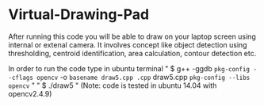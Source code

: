 # Virtual-Drawing-Pad
After running this code you will be able to draw on your laptop screen using internal or extenal camera.
It involves concept like object detection using thresholding, centroid identification, area calculation, contour detection etc.

In order to run the code type in ubuntu terminal
" $ g++ -ggdb `pkg-config --cflags opencv` -o `basename draw5.cpp .cpp` draw5.cpp `pkg-config --libs opencv` "
" $ ./draw5 "
(Note: code is tested in ubuntu 14.04 with opencv2.4.9) 

